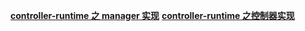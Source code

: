 

**[controller-runtime 之 manager 实现](https://mp.weixin.qq.com/s/3i3t-PBP3UN8W9quEhAQDQ)**
**[controller-runtime 之控制器实现](https://mp.weixin.qq.com/s/mLSkaXjDup2KFYfwxpmqpg)**




